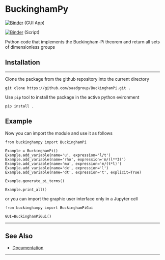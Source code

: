 # BuckinghamPy

[![Binder](https://mybinder.org/badge_logo.svg)](https://mybinder.org/v2/gh/saadgroup/BuckinghamPi/develop?filepath=buckinghampy-gui.ipynb) (GUI App)

[![Binder](https://mybinder.org/badge_logo.svg)](https://mybinder.org/v2/gh/mk-95/BuckinghamPi/develop?filepath=examples.ipynb) (Script)

Python code that implements the Buckingham-Pi theorem and return all sets of dimensionless groups

## Installation
---
Clone the package from the github repository into the current directory
```buildoutcfg
git clone https://github.com/saadgroup/BuckinghamPi.git . 
```
Use `pip` tool to install the package in the active python evironment
```buildoutcfg
pip install .
```
## Example
Now you can import the module and use it as follows
```buildoutcfg
from buckinghampy import BuckinghamPi

Example = BuckinghamPi()
Example.add_variable(name='u', expression='l/t')
Example.add_variable(name='rho', expression='m/(l**3)')
Example.add_variable(name='mu', expression='m/(t*l)')
Example.add_variable(name='dx', expression='l')
Example.add_variable(name='dt', expression='t', explicit=True)

Example.generate_pi_terms()

Example.print_all()
```
or you can import the graphic user interface only in a Jupyter cell
```buildoutcfg
from buckinghampy import BuckinghamPiGui

GUI=BuckinghamPiGui()
```

---
## See Also

* [Documentation](https://htmlpreview.github.io/?https://github.com/mk-95/BuckinghamPi/blob/master/doc/buckinghampi.m.html)
--- 
